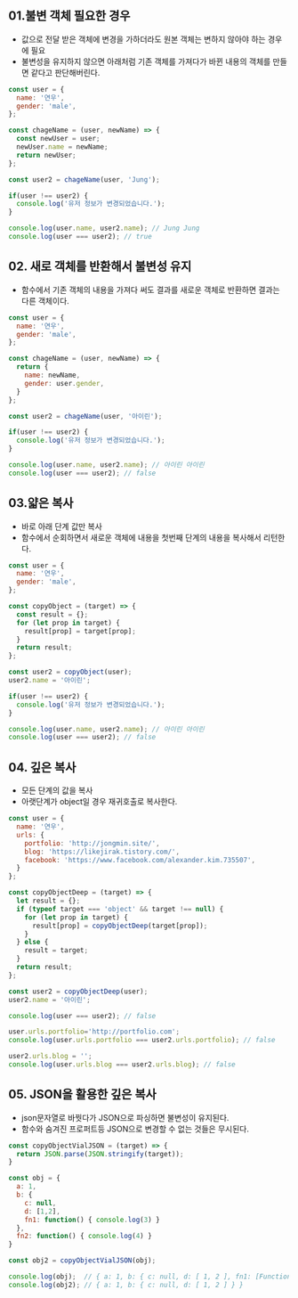 ## 01.불변 객체 필요한 경우
- 값으로 전달 받은 객체에 변경을 가하더라도 원본 객체는 변하지 않아야 하는 경우에 필요
- 불변성을 유지하지 않으면 아래처럼 기존 객체를 가져다가 바뀐 내용의 객체를 만들면 같다고 판단해버린다.

```javascript
const user = {
  name: '연우',
  gender: 'male',
};

const chageName = (user, newName) => {
  const newUser = user;
  newUser.name = newName;
  return newUser;
};

const user2 = chageName(user, 'Jung');

if(user !== user2) {
  console.log('유저 정보가 변경되었습니다.');
}

console.log(user.name, user2.name); // Jung Jung
console.log(user === user2); // true
```

## 02. 새로 객체를 반환해서 불변성 유지
- 함수에서 기존 객체의 내용을 가져다 써도 결과를 새로운 객체로 반환하면 결과는 다른 객체이다.

```javascript
const user = {
  name: '연우',
  gender: 'male',
};

const chageName = (user, newName) => {
  return {
    name: newName,
    gender: user.gender,
  }
};

const user2 = chageName(user, '아이린');

if(user !== user2) {
  console.log('유저 정보가 변경되었습니다.');
}

console.log(user.name, user2.name); // 아이린 아이린
console.log(user === user2); // false
```

## 03.얇은 복사
- 바로 아래 단계 값만 복사
- 함수에서 순회하면서 새로운 객체에 내용을 첫번째 단계의 내용을 복사해서 리턴한다.

```javascript
const user = {
  name: '연우',
  gender: 'male',
};

const copyObject = (target) => {
  const result = {};
  for (let prop in target) {
    result[prop] = target[prop];
  }
  return result;
};

const user2 = copyObject(user);
user2.name = '아이린';

if(user !== user2) {
  console.log('유저 정보가 변경되었습니다.');
}

console.log(user.name, user2.name); // 아이린 아이린
console.log(user === user2); // false
```

## 04. 깊은 복사
- 모든 단계의 값을 복사
- 아랫단계가 object일 경우 재귀호출로 복사한다.

```javascript
const user = {
  name: '연우',
  urls: {
    portfolio: 'http://jongmin.site/',
    blog: 'https://likejirak.tistory.com/',
    facebook: 'https://www.facebook.com/alexander.kim.735507',
  }
};

const copyObjectDeep = (target) => { 
  let result = {};
  if (typeof target === 'object' && target !== null) {
    for (let prop in target) {
      result[prop] = copyObjectDeep(target[prop]);
    }
  } else {
    result = target;
  }
  return result;
};

const user2 = copyObjectDeep(user);
user2.name = '아이린';

console.log(user === user2); // false

user.urls.portfolio='http://portfolio.com';
console.log(user.urls.portfolio === user2.urls.portfolio); // false

user2.urls.blog = '';
console.log(user.urls.blog === user2.urls.blog); // false
```

## 05. JSON을 활용한 깊은 복사
- json문자열로 바꿧다가 JSON으로 파싱하면 불변성이 유지된다.
- 함수와 숨겨진 프로퍼트등 JSON으로 변경할 수 없는 것들은 무시된다.

```javascript
const copyObjectVialJSON = (target) => {
  return JSON.parse(JSON.stringify(target));
}

const obj = {
  a: 1,
  b: {
    c: null,
    d: [1,2],
    fn1: function() { console.log(3) }
  },
  fn2: function() { console.log(4) }
}

const obj2 = copyObjectVialJSON(obj);

console.log(obj);  // { a: 1, b: { c: null, d: [ 1, 2 ], fn1: [Function: fn1] }, fn2: [Function: fn2] }
console.log(obj2); // { a: 1, b: { c: null, d: [ 1, 2 ] } }
```